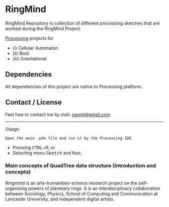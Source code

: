 # RingMind
RingMind Repository is collection of different processing sketches that are worked during the RingMind Project.

[Processing](https://processing.org/) projects for 

* (i)   Cellular Automaton
* (ii)  Boid
* (iii) Gravitational

## Dependencies

All dependencies of this project are native to Processing platform.

## Contact / License

Feel free to contact me by mail: canntj@gmail.com

---

Usage:

`Open the main .pde file and run it by the Processing IDE`
* Pressing <kbd>CTRL</kbd>+<kbd>R</kbd>; or
* Selecting menu <kbd>Sketch</kbd> and <kbd>Run</kbd>;

### Main concepts of QuadTree data structure (introduction and concepts)

Ringmind is an arts-humanities-science research project on the self-organising powers of planetary
rings. It is an interdisciplinary collaboration between Sociology, Physics, School of Computing and
Communication at Lancaster University, and independent digital artists.
